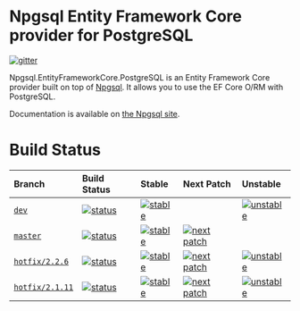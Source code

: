 # Npgsql Entity Framework Core provider for PostgreSQL

[![gitter](https://img.shields.io/badge/gitter-join%20chat-brightgreen.svg)](https://gitter.im/npgsql/npgsql)

Npgsql.EntityFrameworkCore.PostgreSQL is an Entity Framework Core provider built on top of
[Npgsql](https://github.com/npgsql/npgsql). It allows you to use the EF Core O/RM with
PostgreSQL.

Documentation is available on [the Npgsql site](http://www.npgsql.org/efcore/index.html).

# Build Status

| Branch                               | Build Status                                     | Stable                                 | Next Patch                                  | Unstable                                                    |
|:-------------------------------------|:-------------------------------------------------|:---------------------------------------|:--------------------------------------------|:------------------------------------------------------------|
| [`dev`][tree-dev]                    | [![status][build-dev]][ci-dev]                   | [![stable][nuget-vpre]][nuget-npgsql]  |                                             | [![unstable][npgsql-unstable-vpre]][myget-npgsql-unstable]  |
| [`master`][tree-master]              | [![status][build-master]][ci-master]             | [![stable][nuget-v]][nuget-npgsql]     | [![next patch][npgsql-vpre]][myget-npgsql]  |                                                             |
| [`hotfix/2.2.6`][tree-hotfix/2.2.*]  | [![status][build-hotfix/2.2.*]][ci-hotfix/2.2.*] | [![stable][nuget-2.2.*]][nuget-npgsql] | [![next patch][npgsql-2.2.*]][myget-npgsql] | [![unstable][npgsql-unstable-2.2.*]][myget-npgsql-unstable] |
| [`hotfix/2.1.11`][tree-hotfix/2.1.*] | [![status][build-hotfix/2.1.*]][ci-hotfix/2.1.*] | [![stable][nuget-2.1.*]][nuget-npgsql] | [![next patch][npgsql-2.1.*]][myget-npgsql] | [![unstable][npgsql-unstable-2.1.*]][myget-npgsql-unstable] |


[* Package Feeds]: <>
[nuget-npgsql]:          https://www.nuget.org/packages/Npgsql.EntityFrameworkCore.PostgreSQL
[myget-npgsql]:          https://www.myget.org/feed/npgsql/package/nuget/Npgsql.EntityFrameworkCore.PostgreSQL
[myget-npgsql-unstable]: https://www.myget.org/feed/npgsql-unstable/package/nuget/Npgsql.EntityFrameworkCore.PostgreSQL

[* Branches]: <>
[tree-dev]: https://github.com/npgsql/Npgsql.EntityFrameworkCore.PostgreSQL/tree/dev
[tree-master]: https://github.com/npgsql/Npgsql.EntityFrameworkCore.PostgreSQL/tree/master
[tree-hotfix/2.2.*]: https://github.com/npgsql/Npgsql.EntityFrameworkCore.PostgreSQL/tree/hotfix/2.2.6
[tree-hotfix/2.1.*]: https://github.com/npgsql/Npgsql.EntityFrameworkCore.PostgreSQL/tree/hotfix/2.1.11

[* Azure Pipelines (badges)]: <>
[build-dev]:          https://dev.azure.com/npgsql/EFCore.PG/_apis/build/status/npgsql.Npgsql.EntityFrameworkCore.PostgreSQL?branchName=dev
[build-master]:       https://dev.azure.com/npgsql/EFCore.PG/_apis/build/status/npgsql.Npgsql.EntityFrameworkCore.PostgreSQL?branchName=master
[build-hotfix/2.2.*]: https://dev.azure.com/npgsql/EFCore.PG/_apis/build/status/npgsql.Npgsql.EntityFrameworkCore.PostgreSQL?branchName=hotfix/2.2.6
[build-hotfix/2.1.*]: https://dev.azure.com/npgsql/EFCore.PG/_apis/build/status/npgsql.Npgsql.EntityFrameworkCore.PostgreSQL?branchName=hotfix/2.1.11

[* Azure Pipelines (links)]: <>
[ci-dev]:          https://dev.azure.com/npgsql/EFCore.PG/_build/latest?branchName=dev
[ci-master]:       https://dev.azure.com/npgsql/EFCore.PG/_build/latest?branchName=master
[ci-hotfix/2.2.*]: https://dev.azure.com/npgsql/EFCore.PG/_build/latest?branchName=hotfix/2.2.6
[ci-hotfix/2.1.*]: https://dev.azure.com/npgsql/EFCore.PG/_build/latest?branchName=hotfix/2.1.11

[* Dynamic Versions]: <>
[nuget-v]:              https://img.shields.io/nuget/v/Npgsql.EntityFrameworkCore.PostgreSQL.svg?label=nuget
[nuget-vpre]:           https://img.shields.io/nuget/vpre/Npgsql.EntityFrameworkCore.PostgreSQL.svg?label=nuget
[npgsql-v]:             https://img.shields.io/myget/npgsql/v/Npgsql.EntityFrameworkCore.PostgreSQL.svg?label=npgsql
[npgsql-vpre]:          https://img.shields.io/myget/npgsql/vpre/Npgsql.EntityFrameworkCore.PostgreSQL.svg?label=npgsql
[npgsql-unstable-v]:    https://img.shields.io/myget/npgsql-unstable/v/Npgsql.EntityFrameworkCore.PostgreSQL.svg?label=npgsql-unstable
[npgsql-unstable-vpre]: https://img.shields.io/myget/npgsql-unstable/vpre/Npgsql.EntityFrameworkCore.PostgreSQL.svg?label=npgsql-unstable

[* Static Versions]: <>
[nuget-2.2.*]:           https://img.shields.io/badge/nuget-v2.2.*-blue.svg
[nuget-2.1.*]:           https://img.shields.io/badge/nuget-v2.1.*-blue.svg
[npgsql-2.2.*]:          https://img.shields.io/badge/npgsql-v2.2.*-yellow.svg
[npgsql-2.1.*]:          https://img.shields.io/badge/npgsql-v2.1.*-yellow.svg
[npgsql-unstable-2.2.*]: https://img.shields.io/badge/npgsql--unstable-v2.2.*-yellow.svg
[npgsql-unstable-2.1.*]: https://img.shields.io/badge/npgsql--unstable-v2.1.*-yellow.svg
